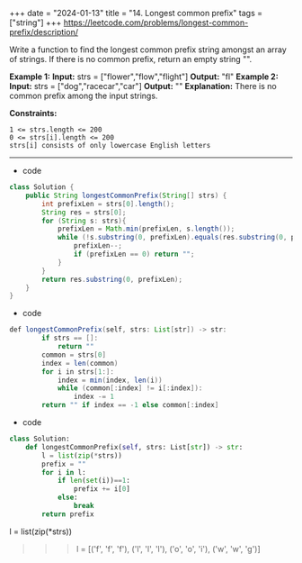 +++ 
date = "2024-01-13"
title = "14. Longest common prefix"
tags = ["string"]
+++
https://leetcode.com/problems/longest-common-prefix/description/

Write a function to find the longest common prefix string amongst an array of strings.
If there is no common prefix, return an empty string "".
 
**Example 1:**
**Input:** strs = ["flower","flow","flight"] **Output:** "fl" 
**Example 2:**
**Input:** strs = ["dog","racecar","car"] **Output:** "" **Explanation:** There is no common prefix among the input strings. 
 
**Constraints:**
 	
	1 <= strs.length <= 200 	
	0 <= strs[i].length <= 200 	
	strs[i] consists of only lowercase English letters
---
- code
```java
class Solution {
    public String longestCommonPrefix(String[] strs) {
        int prefixLen = strs[0].length();
        String res = strs[0];
        for (String s: strs){
            prefixLen = Math.min(prefixLen, s.length());
            while (!s.substring(0, prefixLen).equals(res.substring(0, prefixLen))){
                prefixLen--;
                if (prefixLen == 0) return "";
            }
        }
        return res.substring(0, prefixLen);
    }
}
```
- code
```java
def longestCommonPrefix(self, strs: List[str]) -> str:
        if strs == []:
            return ""
        common = strs[0]
        index = len(common)
        for i in strs[1:]:
            index = min(index, len(i))
            while (common[:index] != i[:index]):
                index -= 1
        return "" if index == -1 else common[:index]
```
- code
```py
class Solution:
    def longestCommonPrefix(self, strs: List[str]) -> str:
        l = list(zip(*strs))
        prefix = ""
        for i in l:
            if len(set(i))==1:
                prefix += i[0]
            else:
                break
        return prefix
```
l = list(zip(*strs))
>>> l = [('f', 'f', 'f'), ('l', 'l', 'l'), ('o', 'o', 'i'), ('w', 'w', 'g')]
